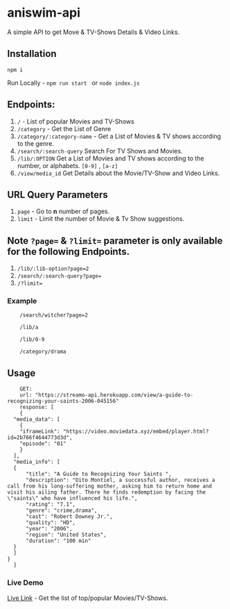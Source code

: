 # aniswim-api

A simple API to get Move & TV-Shows Details & Video Links.

## Installation
	
	npm i
		
Run Locally - `npm run start ` or `node index.js`

## Endpoints:

1. `/` - List of popular Movies and TV-Shows
2. `/category` - Get the List of Genre
3. `/category/:category-name` - Get a List of Movies & TV shows according to the genre.
4. `/search/:search-query` Search For TV Shows and Movies.
5. `/lib/:OPTION` Get a List of Movies and TV shows according to the number, or alphabets. `[0-9]` , `[a-z]`
6. `/view/media_id` Get Details about the Movie/TV-Show and Video Links.

## URL Query Parameters

1. `page` - Go to <b>n</b> number of pages.
2.  `limit` - Limit the number of Movie & Tv Show suggestions.

## Note `?page=` & `?limit=` parameter is only available for the following Endpoints.

1.  `/lib/:lib-option?page=2`
2. `/search/:search-query?page=`
3. `/?limit=`

### Example
		
		/search/witcher?page=2

		/lib/a

		/lib/0-9

		/category/drama

## Usage
		GET:
		url: "https://streamo-api.herokuapp.com/view/a-guide-to-recognizing-your-saints-2006-045156"
		response: [
		{
	  "media_data": [
	    {
	    "iframeLink": "https://video.moviedata.xyz/embed/player.html?id=2b766f4644773d3d",
	    "episode": "01"
	    }
	  ],
	  "media_info": [
	  {
	      "title": "A Guide to Recognizing Your Saints ",
	      "description": "Dito Montiel, a successful author, receives a call from his long-suffering mother, asking him to return home and visit his ailing father. There he finds redemption by facing the \"saints\" who have influenced his life.",
	      "rating": "7.1",
	      "genre": "crime,drama",
	      "cast": "Robert Downey Jr.",
	      "quality": "HD",
	      "year": "2006",
	      "region": "United States",
	      "duration": "100 min"
	  }
	  ]
	}
	  ]

### <a src="https://streamo-api.herokuapp.com/">Live Demo</a>

<a href="https://streamo-api.herokuapp.com/" target="a_blank">Live Link</a> - Get the list of top/popular Movies/TV-Shows.



